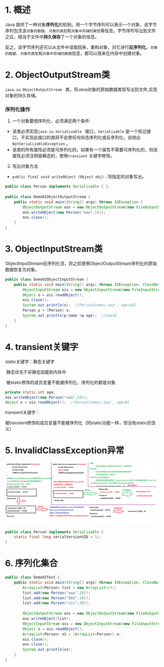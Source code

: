 # 1. 概述

Java 提供了一种对象**序列化**的机制。用一个字节序列可以表示一个对象，该字节序列包含该`对象的数据`、`对象的类型`和`对象中存储的属性`等信息。字节序列写出到文件之后，相当于文件中**持久保存**了一个对象的信息。 

反之，该字节序列还可以从文件中读取回来，重构对象，对它进行**反序列化**。`对象的数据`、`对象的类型`和`对象中存储的数据`信息，都可以用来在内存中创建对象。

# 2. ObjectOutputStream类

`java.io.ObjectOutputStream ` 类，将Java对象的原始数据类型写出到文件,实现对象的持久存储。

### 序列化操作

1. 一个对象要想序列化，必须满足两个条件:

* 该类必须实现`java.io.Serializable ` 接口，`Serializable` 是一个标记接口，不实现此接口的类将不会使任何状态序列化或反序列化，会抛出`NotSerializableException` 。
* 该类的所有属性必须是可序列化的。如果有一个属性不需要可序列化的，则该属性必须注明是瞬态的，使用`transient` 关键字修饰。

2. 写出对象方法

* `public final void writeObject (Object obj)` : 将指定的对象写出。

```Java
public class Person implements Serializable { }、

public class Demo01ObjectOutputStream {
    public static void main(String[] args) throws IOException {
        ObjectOutputStream oos = new ObjectOutputStream(new FileOutputStream("advancedStudy\\person.txt"));
        oos.writeObject(new Person("aaa",18));
        oos.close();
    }
}
```

# 3. ObjectInputStream类

ObjectInputStream反序列化流，将之前使用ObjectOutputStream序列化的原始数据恢复为对象。

```Java
public class Demo02ObjectInputStream {
    public static void main(String[] args) throws IOException, ClassNotFoundException {
        ObjectInputStream ois = new ObjectInputStream(new FileInputStream("advancedStudy\\person.txt"));
        Object o = ois.readObject();
        ois.close();
        System.out.println(o);  //Person{name='aaa', age=18}
        Person p = (Person) o;
        System.out.println(p.name +p.age);  //aaa18
    }
}
```

# 4. transient关键字

static关键字：静态关键字

​	静态优先于非静态加载到内存中

​	被static修饰的成员变量不能被序列化，序列化的都是对象

```java 
private static int age;
oos.writeObject(new Person("aaa",18));
Object o = ois.readObject();  //Person{name='aaa', age=0}
```

transient关键字：

​	被transient修饰的成员变量不能被序列化（同static功能一样，但没有static的含义）

# 5. InvalidClassException异常

![04_序列号冲突异常的原理和解决方案](images/04_%E5%BA%8F%E5%88%97%E5%8F%B7%E5%86%B2%E7%AA%81%E5%BC%82%E5%B8%B8%E7%9A%84%E5%8E%9F%E7%90%86%E5%92%8C%E8%A7%A3%E5%86%B3%E6%96%B9%E6%A1%88.bmp)

```Java
public class Person implements Serializable {
    static final long serialVersionUID = 1L;
}
```

# 6. 序列化集合

```Java
public class Demo03Test {
    public static void main(String[] args) throws IOException, ClassNotFoundException {
        ArrayList<Person> list = new ArrayList<>();
        list.add(new Person("aaa",18));
        list.add(new Person("bbb",19));
        list.add(new Person("ccc",20));

        ObjectOutputStream oos = new ObjectOutputStream(new FileOutputStream("advancedStudy\\personArray.txt"));
        oos.writeObject(list);
        ObjectInputStream ois = new ObjectInputStream(new FileInputStream("advancedStudy\\personArray.txt"));
        Object o = ois.readObject();
        ArrayList<Person> o1 = (ArrayList<Person>) o;
        ois.close();
        oos.close();
        System.out.println(o1);
    }
}
```

